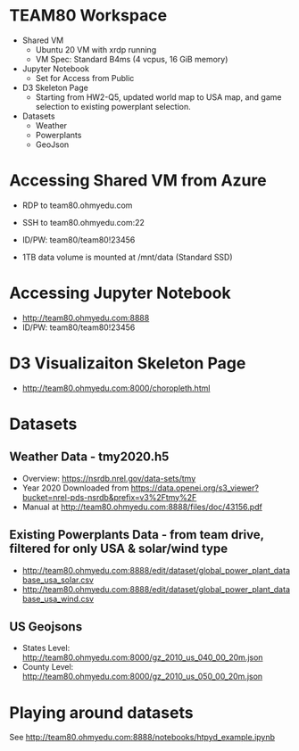 # TEAM80 Workspace
* Shared VM
  * Ubuntu 20 VM with xrdp running
  * VM Spec: Standard B4ms (4 vcpus, 16 GiB memory)
* Jupyter Notebook
  * Set for Access from Public
* D3 Skeleton Page
  * Starting from HW2-Q5, updated world map to USA map, and game selection to existing powerplant selection.
* Datasets
  * Weather
  * Powerplants
  * GeoJson


# Accessing Shared VM from Azure
* RDP to team80.ohmyedu.com 
* SSH to team80.ohmyedu.com:22 
* ID/PW: team80/team80!23456

* 1TB data volume is mounted at /mnt/data (Standard SSD)

# Accessing Jupyter Notebook
* http://team80.ohmyedu.com:8888
* ID/PW: team80/team80!23456

# D3 Visualizaiton Skeleton Page
* http://team80.ohmyedu.com:8000/choropleth.html

# Datasets
## Weather Data - tmy2020.h5
- Overview: https://nsrdb.nrel.gov/data-sets/tmy
- Year 2020 Downloaded from https://data.openei.org/s3_viewer?bucket=nrel-pds-nsrdb&prefix=v3%2Ftmy%2F
- Manual at http://team80.ohmyedu.com:8888/files/doc/43156.pdf

## Existing Powerplants Data - from team drive, filtered for only USA & solar/wind type
 - http://team80.ohmyedu.com:8888/edit/dataset/global_power_plant_database_usa_solar.csv
 - http://team80.ohmyedu.com:8888/edit/dataset/global_power_plant_database_usa_wind.csv

## US Geojsons
 - States Level: http://team80.ohmyedu.com:8000/gz_2010_us_040_00_20m.json
 - County Level: http://team80.ohmyedu.com:8000/gz_2010_us_050_00_20m.json

# Playing around datasets
See http://team80.ohmyedu.com:8888/notebooks/htpyd_example.ipynb
